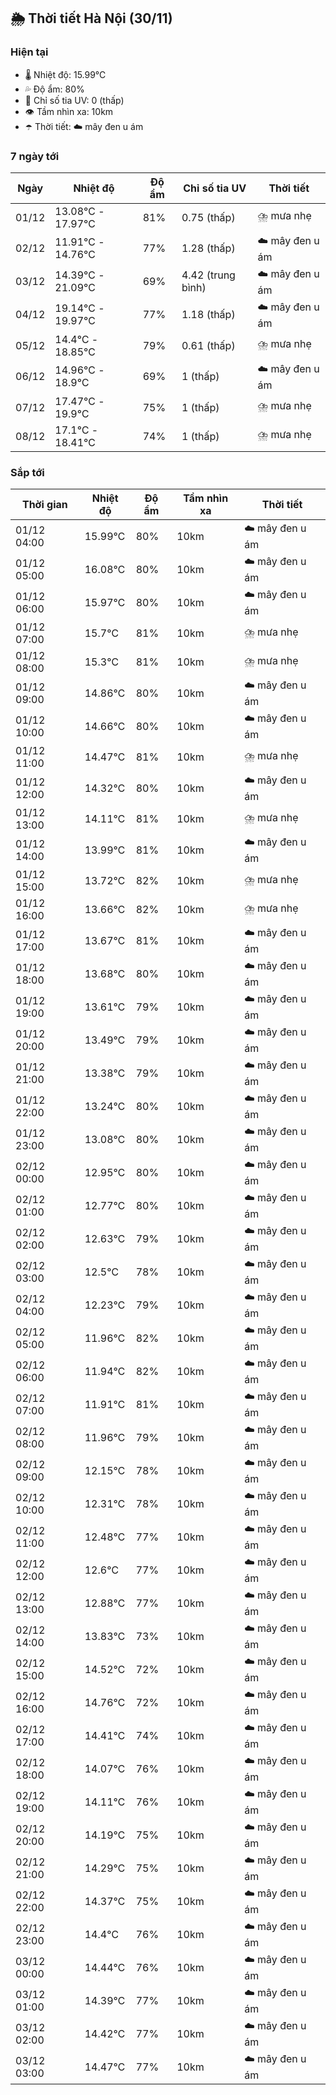 ## 🌦️ Thời tiết Hà Nội (30/11)

### Hiện tại

- 🌡️ Nhiệt độ: 15.99℃
- 💦 Độ ẩm: 80%
- 🌟 Chỉ số tia UV: 0 (thấp)
- 👁️ Tầm nhìn xa: 10km
- ☂️ Thời tiết: ☁️ mây đen u ám

### 7 ngày tới

| Ngày | Nhiệt độ | Độ ẩm | Chỉ số tia UV | Thời tiết |
| --- | --- | --- | --- | --- |
| 01/12 | 13.08℃ - 17.97℃ | 81% | 0.75 (thấp) | ⛈️ mưa nhẹ |
| 02/12 | 11.91℃ - 14.76℃ | 77% | 1.28 (thấp) | ☁️ mây đen u ám |
| 03/12 | 14.39℃ - 21.09℃ | 69% | 4.42 (trung bình) | ☁️ mây đen u ám |
| 04/12 | 19.14℃ - 19.97℃ | 77% | 1.18 (thấp) | ☁️ mây đen u ám |
| 05/12 | 14.4℃ - 18.85℃ | 79% | 0.61 (thấp) | ⛈️ mưa nhẹ |
| 06/12 | 14.96℃ - 18.9℃ | 69% | 1 (thấp) | ☁️ mây đen u ám |
| 07/12 | 17.47℃ - 19.9℃ | 75% | 1 (thấp) | ⛈️ mưa nhẹ |
| 08/12 | 17.1℃ - 18.41℃ | 74% | 1 (thấp) | ⛈️ mưa nhẹ |

### Sắp tới

| Thời gian | Nhiệt độ | Độ ẩm | Tầm nhìn xa | Thời tiết |
| --- | --- | --- | --- | --- |
| 01/12 04:00 | 15.99℃ | 80% | 10km | ☁️ mây đen u ám |
| 01/12 05:00 | 16.08℃ | 80% | 10km | ☁️ mây đen u ám |
| 01/12 06:00 | 15.97℃ | 80% | 10km | ☁️ mây đen u ám |
| 01/12 07:00 | 15.7℃ | 81% | 10km | ⛈️ mưa nhẹ |
| 01/12 08:00 | 15.3℃ | 81% | 10km | ⛈️ mưa nhẹ |
| 01/12 09:00 | 14.86℃ | 80% | 10km | ☁️ mây đen u ám |
| 01/12 10:00 | 14.66℃ | 80% | 10km | ☁️ mây đen u ám |
| 01/12 11:00 | 14.47℃ | 81% | 10km | ⛈️ mưa nhẹ |
| 01/12 12:00 | 14.32℃ | 80% | 10km | ☁️ mây đen u ám |
| 01/12 13:00 | 14.11℃ | 81% | 10km | ⛈️ mưa nhẹ |
| 01/12 14:00 | 13.99℃ | 81% | 10km | ☁️ mây đen u ám |
| 01/12 15:00 | 13.72℃ | 82% | 10km | ⛈️ mưa nhẹ |
| 01/12 16:00 | 13.66℃ | 82% | 10km | ⛈️ mưa nhẹ |
| 01/12 17:00 | 13.67℃ | 81% | 10km | ☁️ mây đen u ám |
| 01/12 18:00 | 13.68℃ | 80% | 10km | ☁️ mây đen u ám |
| 01/12 19:00 | 13.61℃ | 79% | 10km | ☁️ mây đen u ám |
| 01/12 20:00 | 13.49℃ | 79% | 10km | ☁️ mây đen u ám |
| 01/12 21:00 | 13.38℃ | 79% | 10km | ☁️ mây đen u ám |
| 01/12 22:00 | 13.24℃ | 80% | 10km | ☁️ mây đen u ám |
| 01/12 23:00 | 13.08℃ | 80% | 10km | ☁️ mây đen u ám |
| 02/12 00:00 | 12.95℃ | 80% | 10km | ☁️ mây đen u ám |
| 02/12 01:00 | 12.77℃ | 80% | 10km | ☁️ mây đen u ám |
| 02/12 02:00 | 12.63℃ | 79% | 10km | ☁️ mây đen u ám |
| 02/12 03:00 | 12.5℃ | 78% | 10km | ☁️ mây đen u ám |
| 02/12 04:00 | 12.23℃ | 79% | 10km | ☁️ mây đen u ám |
| 02/12 05:00 | 11.96℃ | 82% | 10km | ☁️ mây đen u ám |
| 02/12 06:00 | 11.94℃ | 82% | 10km | ☁️ mây đen u ám |
| 02/12 07:00 | 11.91℃ | 81% | 10km | ☁️ mây đen u ám |
| 02/12 08:00 | 11.96℃ | 79% | 10km | ☁️ mây đen u ám |
| 02/12 09:00 | 12.15℃ | 78% | 10km | ☁️ mây đen u ám |
| 02/12 10:00 | 12.31℃ | 78% | 10km | ☁️ mây đen u ám |
| 02/12 11:00 | 12.48℃ | 77% | 10km | ☁️ mây đen u ám |
| 02/12 12:00 | 12.6℃ | 77% | 10km | ☁️ mây đen u ám |
| 02/12 13:00 | 12.88℃ | 77% | 10km | ☁️ mây đen u ám |
| 02/12 14:00 | 13.83℃ | 73% | 10km | ☁️ mây đen u ám |
| 02/12 15:00 | 14.52℃ | 72% | 10km | ☁️ mây đen u ám |
| 02/12 16:00 | 14.76℃ | 72% | 10km | ☁️ mây đen u ám |
| 02/12 17:00 | 14.41℃ | 74% | 10km | ☁️ mây đen u ám |
| 02/12 18:00 | 14.07℃ | 76% | 10km | ☁️ mây đen u ám |
| 02/12 19:00 | 14.11℃ | 76% | 10km | ☁️ mây đen u ám |
| 02/12 20:00 | 14.19℃ | 75% | 10km | ☁️ mây đen u ám |
| 02/12 21:00 | 14.29℃ | 75% | 10km | ☁️ mây đen u ám |
| 02/12 22:00 | 14.37℃ | 75% | 10km | ☁️ mây đen u ám |
| 02/12 23:00 | 14.4℃ | 76% | 10km | ☁️ mây đen u ám |
| 03/12 00:00 | 14.44℃ | 76% | 10km | ☁️ mây đen u ám |
| 03/12 01:00 | 14.39℃ | 77% | 10km | ☁️ mây đen u ám |
| 03/12 02:00 | 14.42℃ | 77% | 10km | ☁️ mây đen u ám |
| 03/12 03:00 | 14.47℃ | 77% | 10km | ☁️ mây đen u ám |
